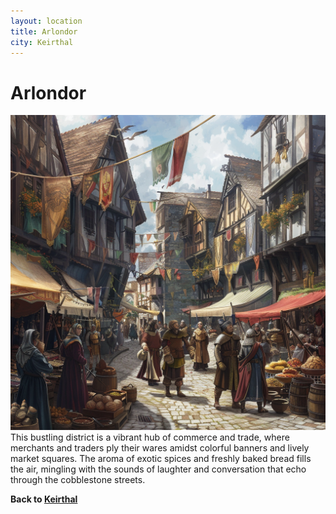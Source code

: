 ```yaml
---
layout: location
title: Arlondor
city: Keirthal
---
```

# Arlondor
![Arlondor](../images/narwhalofwar_This_bustling_district_is_a_vibrant_hub_of_comme_35890bb3-44ff-43e1-9e8c-1fbc06a3867b_0.png)
This bustling district is a vibrant hub of commerce and trade, where merchants and traders ply their wares amidst colorful banners and lively market squares. The aroma of exotic spices and freshly baked bread fills the air, mingling with the sounds of laughter and conversation that echo through the cobblestone streets.

**Back to [Keirthal](../_cities/Keirthal.md)**